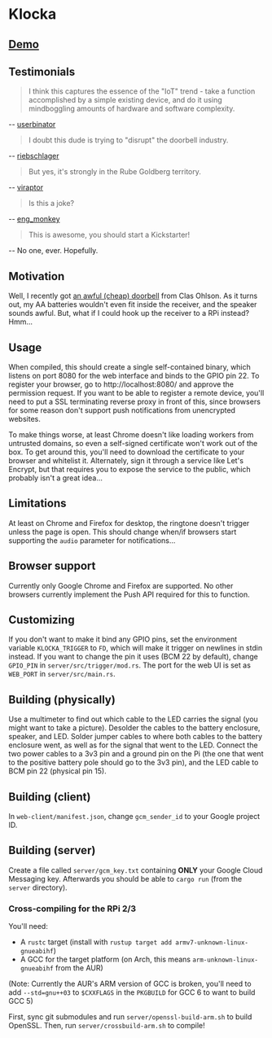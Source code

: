 # Klocka

## [Demo](https://www.youtube.com/watch?v=GejDrrDToao)

## Testimonials

> I think this captures the essence of the "IoT" trend - take a function accomplished by a simple existing device, and do it using mindboggling amounts of hardware and software complexity.

-- [userbinator](https://news.ycombinator.com/item?id=11703762)

> I doubt this dude is trying to "disrupt" the doorbell industry.

-- [riebschlager](https://news.ycombinator.com/item?id=11704117)

> But yes, it's strongly in the Rube Goldberg territory.

-- [viraptor](https://news.ycombinator.com/item?id=11703806)

> Is this a joke?

-- [eng_monkey](https://news.ycombinator.com/item?id=11704237)

> This is awesome, you should start a Kickstarter!

-- No one, ever. Hopefully.

## Motivation

Well, I recently got [an awful (cheap) doorbell](http://www.clasohlson.com/se/Tr%C3%A5dl%C3%B6s-d%C3%B6rrklocka/36-6016) from Clas Ohlson. As it turns out, my AA batteries wouldn't even fit inside the receiver, and the speaker sounds awful. But, what if I could hook up the receiver to a RPi instead? Hmm...

## Usage

When compiled, this should create a single self-contained binary, which listens
on port 8080 for the web interface and binds to the GPIO pin 22. To register
your browser, go to http://localhost:8080/ and approve the permission request.
If you want to be able to register a remote device, you'll need to put a SSL
terminating reverse proxy in front of this, since browsers for some reason don't
support push notifications from unencrypted websites.

To make things worse, at least Chrome doesn't like loading workers from untrusted
domains, so even a self-signed certificate won't work out of the box. To get
around this, you'll need to download the certificate to your browser and
whitelist it. Alternately, sign it through a service like Let's Encrypt, but that
requires you to expose the service to the public, which probably isn't a great idea...

## Limitations

At least on Chrome and Firefox for desktop, the ringtone doesn't trigger unless
the page is open. This should change when/if browsers start supporting the `audio`
parameter for notifications...

## Browser support

Currently only Google Chrome and Firefox are supported. No other browsers
currently implement the Push API required for this to function.

## Customizing

If you don't want to make it bind any GPIO pins, set the environment variable
`KLOCKA_TRIGGER` to `FD`, which will make it trigger on newlines in stdin instead. If you want to change the pin it uses (BCM 22 by default),
change `GPIO_PIN` in `server/src/trigger/mod.rs`. The port for the web UI is set as `WEB_PORT` in `server/src/main.rs`.

## Building (physically)

Use a multimeter to find out which cable to the LED carries the signal (you
might want to take a picture). Desolder the cables to the battery enclosure,
speaker, and LED. Solder jumper cables to where both cables to the battery
enclosure went, as well as for the signal that went to the LED. Connect the two
power cables to a 3v3 pin and a ground pin on the Pi (the one that went to the
positive battery pole should go to the 3v3 pin), and the LED cable to BCM pin
22 (physical pin 15).

## Building (client)

In `web-client/manifest.json`, change `gcm_sender_id` to your Google project ID.

## Building (server)

Create a file called `server/gcm_key.txt` containing **ONLY** your Google Cloud
Messaging key. Afterwards you should be able to `cargo run` (from the `server`
directory).

### Cross-compiling for the RPi 2/3

You'll need:

* A `rustc` target (install with `rustup target add armv7-unknown-linux-gnueabihf`)
* A GCC for the target platform (on Arch, this means `arm-unknown-linux-gnueabihf` from the AUR)

(Note: Currently the AUR's ARM version of GCC is broken, you'll need to add `--std=gnu++03` to `$CXXFLAGS` in the `PKGBUILD` for GCC 6 to want to build GCC 5)

First, sync git submodules and run `server/openssl-build-arm.sh` to build OpenSSL. Then, run `server/crossbuild-arm.sh` to compile!
